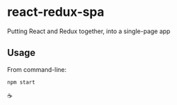# react-redux-spa

Putting React and Redux together, into a single-page app

## Usage

From command-line:

```
npm start
```

:coffee:
